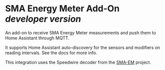 # SMA Energy Meter Add-On *developer version*

An add-on to receive SMA Energy Meter measurements and push them to Home Assistant through MQTT.

It supports Home Assistant auto-discovery for the sensors and modifiers on reading intervals. See the docs for more info.

This integration uses the Speedwire decoder from the [SMA-EM](https://github.com/datenschuft/SMA-EM) project.
